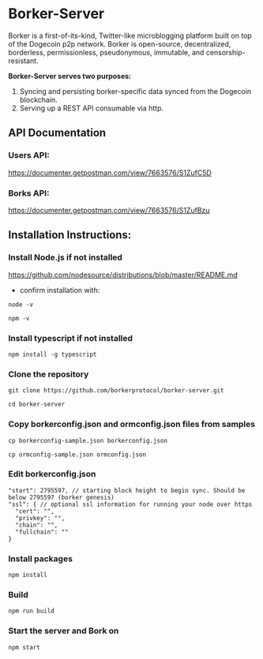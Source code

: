 # Borker-Server

Borker is a first-of-its-kind, Twitter-like microblogging platform built on top of the Dogecoin p2p network. Borker is open-source, decentralized, borderless, permissionless, pseudonymous, immutable, and censorship-resistant.

**Borker-Server serves two purposes:**
  1. Syncing and persisting borker-specific data synced from the Dogecoin blockchain.
  2. Serving up a REST API consumable via http.

## API Documentation
### Users API:
https://documenter.getpostman.com/view/7663576/S1ZufC5D
### Borks API:
https://documenter.getpostman.com/view/7663576/S1ZufBzu

## Installation Instructions:

### Install Node.js if not installed
https://github.com/nodesource/distributions/blob/master/README.md

* confirm installation with:

```node -v```

```npm -v```

### Install typescript if not installed
```npm install -g typescript```

### Clone the repository
```git clone https://github.com/borkerprotocol/borker-server.git```

```cd borker-server```

### Copy borkerconfig.json and ormconfig.json files from samples
```cp borkerconfig-sample.json borkerconfig.json```

```cp ormconfig-sample.json ormconfig.json```

### Edit borkerconfig.json
```"externalip": "", // ip/url of prefered superdoge node
"start": 2795597, // starting block height to begin sync. Should be below 2795597 (borker genesis)
"ssl": { // optional ssl information for running your node over https
  "cert": "",
  "privkey": "",
  "chain": "",
  "fullchain": ""
}
```
### Install packages
```npm install```

### Build
```npm run build```

### Start the server and Bork on
```npm start```
